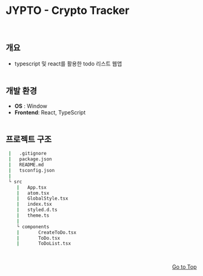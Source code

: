 <h1 id="top">JYPTO - Crypto Tracker</h1>
<br>

## 개요

- typescript 및 react를 활용한 todo 리스트 웹앱
  <br>
  <br>

## 개발 환경

- **OS** : Window
- **Frontend**: React, TypeScript
  <br>
  <br>

## 프로젝트 구조

```bash
 |   .gitignore
 |   package.json
 |   README.md
 |   tsconfig.json
 |
 └ src
    |   App.tsx
    |   atom.tsx
    |   GlobalStyle.tsx
    |   index.tsx
    |   styled.d.ts
    |   theme.ts
    |
    └ components
    |       CreateToDo.tsx
    |       ToDo.tsx
    |       ToDoList.tsx
```
  <br>
<p align="right"><a href="#top">Go to Top</a></p>
